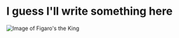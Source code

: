# I guess I'll write something here
![Image of Figaro's the King](https://drive.google.com/file/d/1e-JX-1cIr-qCt9BDOwxNSpXN4dwQ9AOZ/view?ts=65525a3e&pli=1)
